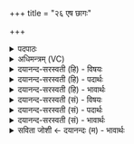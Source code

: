 +++
title = "२६ एष छागः"

+++
<details><summary>पदपाठः</summary>

ए॒षः। छागः॑। पु॒रः। अश्वे॑न। वा॒जिना॑। पू॒ष्णः। भा॒गः। नी॒य॒ते॒। वि॒श्वदे॑व्य॒ इति॑ वि॒श्वऽदे॑व्यः॒। अ॒भि॒प्रिय॒मित्य॑भि॒ऽप्रिय॑म्। यत्। पु॒रो॒डाश॑म्। अर्व॑ता। त्वष्टा॑। इत्। ए॒नम्। सौ॒श्र॒व॒साय॑। जि॒न्व॒ति॒। २६।
</details>

<details><summary>अधिमन्त्रम् (VC)</summary>

- यज्ञो देवता
- गोतम ऋषिः
- निचृज्जगती
- निषादः
</details>

<details><summary>दयानन्द-सरस्वती (हि) - विषयः</summary>

फिर किस के साथ कौन पालना करने योग्य हैं, इस विषय को अगले मन्त्र में कहा है ॥
</details>

<details><summary>दयानन्द-सरस्वती (हि) - पदार्थः</summary>

पदार्थान्वयभाषाः -  विद्वानों को चाहिये कि जो (एषः) यह (पुरः) प्रथम (विश्वदेव्यः) सब विद्वानों में उत्तम (पूष्णः) पुष्टि करनेवाले का (भागः) सेवने योग्य (छागः) पदार्थों को छिन्न-भिन्न करता हुआ प्राणी (वाजिना) वेगवान् (अश्वेन) घोड़े के साथ (नीयते) प्राप्त किया जाता और (यत्) जिस (अभिप्रियम्) सब ओर से मनोहर (पुरोडाशम्) पुरोडाश नामक यज्ञभाग को (अर्वता) पहुँचाते हुए घोड़े के साथ (त्वष्टा) पदार्थों को सूक्ष्म करनेवाला (एनम्) उक्त भाग को (सौश्रवसाय) उत्तम कीर्तिमान् होने के लिये (इत्) ही (जिन्वति) पाकर प्रसन्न होता है, वह सदैव पालने योग्य है ॥२६ ॥
</details>

<details><summary>दयानन्द-सरस्वती (हि) - भावार्थः</summary>

भावार्थभाषाः -  यदि अश्वादिकों के साथ अन्य बकरी आदि पशुओं को बढ़ावें तो वे मनुष्य सुख की उन्नति करें ॥२६ ॥
</details>

<details><summary>दयानन्द-सरस्वती (सं) - विषयः</summary>

पुनः केन सह के पालनीया इत्याह ॥
</details>

<details><summary>दयानन्द-सरस्वती (सं) - पदार्थः</summary>

पदार्थान्वयभाषाः -  विद्वद्भिर्य एष पुरो विश्वदेव्यः पूष्णो भागश्छागो वाजिनाऽश्वेन सह नीयते, यदभिप्रियं पुरोडाशमर्वता सह त्वष्टैनं सौश्रवसायेज्जिन्वति स सदा पालनीयः ॥२६ ॥
</details>

<details><summary>दयानन्द-सरस्वती (सं) - भावार्थः</summary>

भावार्थभाषाः -  यद्यश्वादिभिः सहान्यानजादीन् पशून् वर्धयेयुस्तर्हि ते मनुष्याः सुखमुन्नयेयुः ॥२६ ॥
</details>

<details><summary>सविता जोशी ← दयानन्दः (म) - भावार्थः</summary>

भावार्थभाषाः -  जर अश्व वगैरे बरोबर शेळी इत्यादी इतर पशूंना बाळगले तर ती माणसे सुख वाढवितात.
</details>